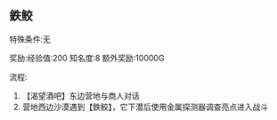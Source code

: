 ## 鉄鲛
特殊条件:无

奖励:经验值:200 知名度:8 额外奖励:10000G

流程:

1. 【渴望酒吧】东边营地与商人对话
2. 营地西边沙漠遇到【鉄鲛】，它下潜后使用金属探测器调查亮点进入战斗

